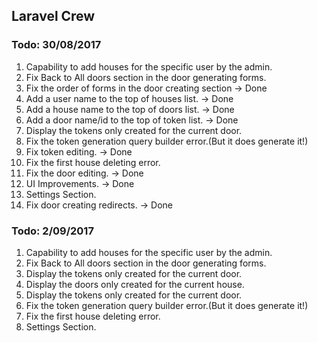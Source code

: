 ## Laravel Crew


### Todo: 30/08/2017
1. Capability to add houses for the specific user by the admin.
2. Fix Back to All doors section in the door generating forms.
3. Fix the order of forms in the door creating section                          -> Done
4. Add a user name to the top of houses list.                                   -> Done 
5. Add a house name to the top of doors list.                                   -> Done
6. Add a door name/id to the top of token list.                                 -> Done
7. Display the tokens only created for the current door.
8. Fix the token generation query builder error.(But it does generate it!)
9. Fix token editing.                                                           -> Done                              
10. Fix the first house deleting error.
11. Fix the door editing.                                                       -> Done
12. UI Improvements.                                                            -> Done
13. Settings Section.
14. Fix door creating redirects.                                                -> Done

### Todo: 2/09/2017
1. Capability to add houses for the specific user by the admin.
2. Fix Back to All doors section in the door generating forms.
3. Display the tokens only created for the current door.
4. Display the doors only created for the current house.
5. Display the tokens only created for the current door.
6. Fix the token generation query builder error.(But it does generate it!)
7. Fix the first house deleting error.
8. Settings Section.

